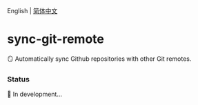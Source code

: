English | [简体中文](./README.zh-Hans.md)

# sync-git-remote

🪞 Automatically sync Github repositories with other Git remotes.

### Status

🚧 In development...
